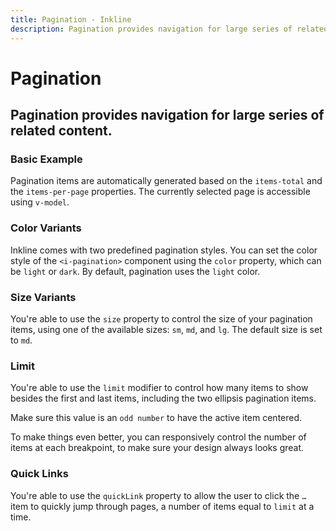 ```yaml
---
title: Pagination - Inkline
description: Pagination provides navigation for large series of related content.
---
```


<script setup>
import {
    IPaginationBasicExample,
    IPaginationColorVariantsExample,
    IPaginationLimitExample,
    IPaginationLimitResponsiveExample,
    IPaginationQuickLinksExample,
    IPaginationSizeVariantsExample
} from '@inkline/inkline/components/IPagination/examples';
import { manifest } from '@inkline/inkline/components/IPagination/manifest';

import { default as IPaginationBasicExampleHTML } from '@inkline/inkline/components/IPagination/examples/basic.html?raw';
import { default as IPaginationBasicExampleJS } from '@inkline/inkline/components/IPagination/examples/basic.js?raw';
import { default as IPaginationColorVariantsExampleHTML } from '@inkline/inkline/components/IPagination/examples/color-variants.html?raw';
import { default as IPaginationColorVariantsExampleJS } from '@inkline/inkline/components/IPagination/examples/color-variants.js?raw';
import { default as IPaginationLimitExampleHTML } from '@inkline/inkline/components/IPagination/examples/limit.html?raw';
import { default as IPaginationLimitExampleJS } from '@inkline/inkline/components/IPagination/examples/limit.js?raw';
import { default as IPaginationLimitResponsiveExampleHTML } from '@inkline/inkline/components/IPagination/examples/limit-responsive.html?raw';
import { default as IPaginationLimitResponsiveExampleJS } from '@inkline/inkline/components/IPagination/examples/limit-responsive.js?raw';
import { default as IPaginationQuickLinksExampleHTML } from '@inkline/inkline/components/IPagination/examples/quick-links.html?raw';
import { default as IPaginationQuickLinksExampleJS } from '@inkline/inkline/components/IPagination/examples/quick-links.js?raw';
import { default as IPaginationSizeVariantsExampleHTML } from '@inkline/inkline/components/IPagination/examples/size-variants.html?raw';
import { default as IPaginationSizeVariantsExampleJS } from '@inkline/inkline/components/IPagination/examples/size-variants.js?raw';
</script>


# Pagination
## Pagination provides navigation for large series of related content.

### Basic Example
Pagination items are automatically generated based on the `items-total` and the `items-per-page` properties. The currently selected page is accessible using `v-model`.

<example :component="IPaginationBasicExample" :html="IPaginationBasicExampleHTML" :js="IPaginationBasicExampleJS"></example>

### Color Variants
Inkline comes with two predefined pagination styles. You can set the color style of the `<i-pagination>` component using the `color` property, which can be `light` or `dark`. By default, pagination uses the `light` color.

<example :component="IPaginationColorVariantsExample" :html="IPaginationColorVariantsExampleHTML" :js="IPaginationColorVariantsExampleJS"></example>

### Size Variants
You're able to use the `size` property to control the size of your pagination items, using one of the available sizes: `sm`, `md`, and `lg`. The default size is set to `md`.

<example :component="IPaginationSizeVariantsExample" :html="IPaginationSizeVariantsExampleHTML" :js="IPaginationSizeVariantsExampleJS"></example>

### Limit
You're able to use the `limit` modifier to control how many items to show besides the first and last items, including the two ellipsis pagination items. 

Make sure this value is an `odd number` to have the active item centered.

<example :component="IPaginationLimitExample" :html="IPaginationLimitExampleHTML" :js="IPaginationLimitExampleJS"></example>

To make things even better, you can responsively control the number of items at each breakpoint, to make sure your design always looks great.

<example :component="IPaginationLimitResponsiveExample" :html="IPaginationLimitResponsiveExampleHTML" :js="IPaginationLimitResponsiveExampleJS"></example>


### Quick Links
You're able to use the `quickLink` property to allow the user to click the `…` item to quickly jump through pages, a number of items equal to `limit` at a time. 

<example :component="IPaginationQuickLinksExample" :html="IPaginationQuickLinksExampleHTML" :js="IPaginationQuickLinksExampleJS"></example>
